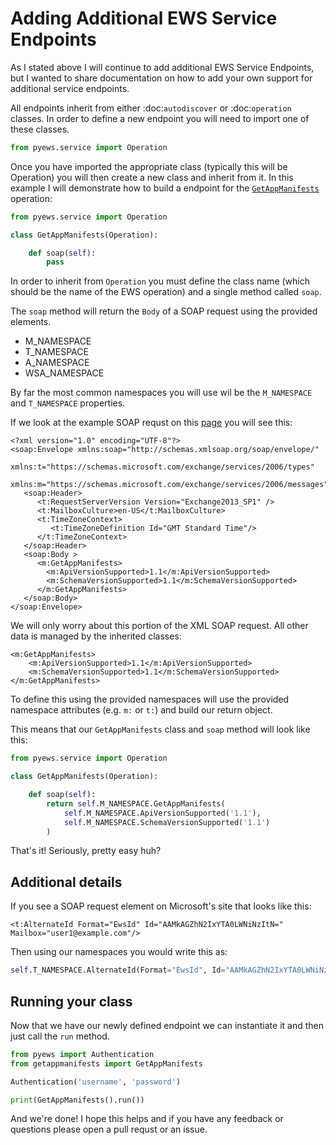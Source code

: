# Adding Additional EWS Service Endpoints

As I stated above I will continue to add additional EWS Service Endpoints, but I wanted to share documentation on how to add your own support for additional service endpoints.

All endpoints inherit from either :doc:`autodiscover` or :doc:`operation` classes.  In order to define a new endpoint you will need to import one of these classes.

```python
from pyews.service import Operation
```

Once you have imported the appropriate class (typically this will be Operation) you will then create a new class and inherit from it.  In this example I will demonstrate how to build a endpoint for the [`GetAppManifests`](https://docs.microsoft.com/en-us/exchange/client-developer/web-service-reference/getappmanifests-operation) operation:

```python
from pyews.service import Operation

class GetAppManifests(Operation):

    def soap(self):
        pass
```

In order to inherit from `Operation` you must define the class name (which should be the name of the EWS operation) and a single method called `soap`.

The `soap` method will return the `Body` of a SOAP request using the provided elements.

* M_NAMESPACE
* T_NAMESPACE
* A_NAMESPACE
* WSA_NAMESPACE

By far the most common namespaces you will use wil be the `M_NAMESPACE` and `T_NAMESPACE` properties.

If we look at the example SOAP requst on this [page](https://docs.microsoft.com/en-us/exchange/client-developer/web-service-reference/getappmanifests-operation) you will see this:

```
<?xml version="1.0" encoding="UTF-8"?>
<soap:Envelope xmlns:soap="http://schemas.xmlsoap.org/soap/envelope/"
               xmlns:t="https://schemas.microsoft.com/exchange/services/2006/types"
               xmlns:m="https://schemas.microsoft.com/exchange/services/2006/messages">
   <soap:Header>
      <t:RequestServerVersion Version="Exchange2013_SP1" />
      <t:MailboxCulture>en-US</t:MailboxCulture>
      <t:TimeZoneContext>
         <t:TimeZoneDefinition Id="GMT Standard Time"/>
      </t:TimeZoneContext>
   </soap:Header>
   <soap:Body >
      <m:GetAppManifests>
        <m:ApiVersionSupported>1.1</m:ApiVersionSupported>
        <m:SchemaVersionSupported>1.1</m:SchemaVersionSupported>
      </m:GetAppManifests>
   </soap:Body>
</soap:Envelope>
```

We will only worry about this portion of the XML SOAP request.  All other data is managed by the inherited classes:

```
<m:GetAppManifests>
    <m:ApiVersionSupported>1.1</m:ApiVersionSupported>
    <m:SchemaVersionSupported>1.1</m:SchemaVersionSupported>
</m:GetAppManifests>
```

To define this using the provided namespaces will use the provided namespace attributes (e.g. `m:` or `t:`) and build our return object.

This means that our `GetAppManifests` class and `soap` method will look like this:

```python
from pyews.service import Operation

class GetAppManifests(Operation):

    def soap(self):
        return self.M_NAMESPACE.GetAppManifests(
            self.M_NAMESPACE.ApiVersionSupported('1.1'),
            self.M_NAMESPACE.SchemaVersionSupported('1.1')
        )
```

That's it!  Seriously, pretty easy huh?

## Additional details

If you see a SOAP request element on Microsoft's site that looks like this:

```
<t:AlternateId Format="EwsId" Id="AAMkAGZhN2IxYTA0LWNiNzItN=" Mailbox="user1@example.com"/>
```

Then using our namespaces you would write this as:

```python
self.T_NAMESPACE.AlternateId(Format="EwsId", Id="AAMkAGZhN2IxYTA0LWNiNzItN=", Mailbox="user1@example.com")
```

## Running your class

Now that we have our newly defined endpoint we can instantiate it and then just call the `run` method.

```python
from pyews import Authentication
from getappmanifests import GetAppManifests

Authentication('username', 'password')

print(GetAppManifests().run())
```

And we're done!  I hope this helps and if you have any feedback or questions please open a pull requst or an issue.
